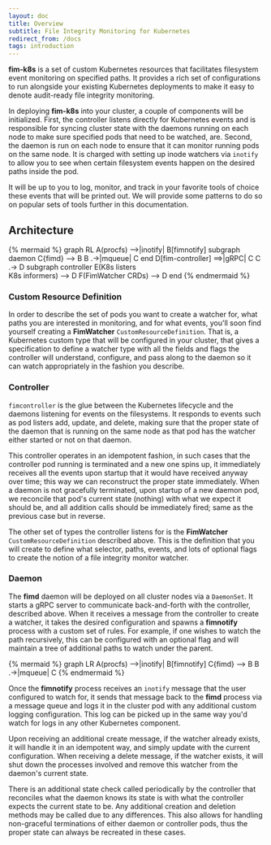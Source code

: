 ```yaml
---
layout: doc
title: Overview
subtitle: File Integrity Monitoring for Kubernetes
redirect_from: /docs
tags: introduction
---
```


**fim-k8s** is a set of custom Kubernetes resources that facilitates filesystem
event monitoring on specified paths. It provides a rich set of configurations
to run alongside your existing Kubernetes deployments to make it easy to denote
audit-ready file integrity monitoring.

In deploying **fim-k8s** into your cluster, a couple of components will be
initialized. First, the controller listens directly for Kubernetes events and
is responsible for syncing cluster state with the daemons running on each node
to make sure specified pods that need to be watched, are. Second, the daemon is
run on each node to ensure that it can monitor running pods on the same node.
It is charged with setting up inode watchers via `inotify` to allow you to see
when certain filesystem events happen on the desired paths inside the pod.

It will be up to you to log, monitor, and track in your favorite tools of choice
these events that will be printed out. We will provide some patterns to do so on
popular sets of tools further in this documentation.

## Architecture

{% mermaid %}
graph RL
    A(procfs) -->|inotify| B[fimnotify]
    subgraph daemon
    C{fimd} --> B
    B .->|mqueue| C
    end
    D[fim-controller] ==>|gRPC| C
    C .-> D
    subgraph controller
    E(K8s listers<br />K8s informers) --> D
    F(FimWatcher CRDs) --> D
    end
{% endmermaid %}

### Custom Resource Definition

In order to describe the set of pods you want to create a watcher for, what
paths you are interested in monitoring, and for what events, you'll soon find
yourself creating a **FimWatcher** `CustomResourceDefinition`. That is, a
Kubernetes custom type that will be configured in your cluster, that gives a
specification to define a watcher type with all the fields and flags the
controller will understand, configure, and pass along to the daemon so it can
watch appropriately in the fashion you describe.

### Controller

`fimcontroller` is the glue between the Kubernetes lifecycle and the daemons 
listening for events on the filesystems. It responds to events such as pod
listers add, update, and delete, making sure that the proper state of the
daemon that is running on the same node as that pod has the watcher either
started or not on that daemon.

This controller operates in an idempotent fashion, in such cases that the
controller pod running is terminated and a new one spins up, it immediately
receives all the events upon startup that it would have received anyway over
time; this way we can reconstruct the proper state immediately. When a daemon
is not gracefully terminated, upon startup of a new daemon pod, we reconcile
that pod's current state (nothing) with what we expect it should be, and
all addition calls should be immediately fired; same as the previous case but
in reverse.

The other set of types the controller listens for is the **FimWatcher**
`CustomResourceDefinition` described above. This is the definition that you
will create to define what selector, paths, events, and lots of optional
flags to create the notion of a file integrity monitor watcher.


### Daemon

The **fimd** daemon will be deployed on all cluster nodes via a `DaemonSet`.
It starts a gRPC server to communicate back-and-forth with the controller,
described above. When it receives a message from the controller to create a
watcher, it takes the desired configuration and spawns a **fimnotify** process
with a custom set of rules. For example, if one wishes to watch the path
recursively, this can be configured with an optional flag and will maintain
a tree of additional paths to watch under the parent.

{% mermaid %}
graph LR
    A(procfs) -->|inotify| B[fimnotify]
    C{fimd} --> B
    B .->|mqueue| C
{% endmermaid %}

Once the **fimnotify** process receives an `inotify` message that the user
configured to watch for, it sends that message back to the **fimd** process
via a message queue and logs it in the cluster pod with any additional custom
logging configuration. This log can be picked up in the same way you'd watch
for logs in any other Kubernetes component.

Upon receiving an additional create message, if the watcher already exists, it
will handle it in an idempotent way, and simply update with the current
configuration. When receiving a delete message, if the watcher exists, it will
shut down the processes involved and remove this watcher from the daemon's
current state.

There is an additional state check called periodically by the controller that
reconciles what the daemon knows its state is with what the controller expects
the current state to be. Any additional creation and deletion methods may be
called due to any differences. This also allows for handling non-graceful
terminations of either daemon or controller pods, thus the proper state can
always be recreated in these cases.
